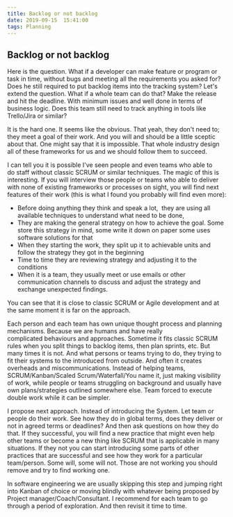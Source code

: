 ```yaml
---
title: Backlog or not backlog
date: 2019-09-15  15:41:00
tags: Planning
---
```

## Backlog or not backlog

Here is the question. What if a developer can make feature or program or task in time, without bugs and meeting all the requirements you asked for? Does he still required to put backlog items into the tracking system? Let's extend the question. What if a whole team can do that? Make the release and hit the deadline. With minimum issues and well done in terms of business logic. Does this team still need to track anything in tools like Trello/Jira or similar?

It is the hard one. It seems like the obvious. That yeah, they don't need to; they meet a goal of their work. And you will and should be a little sceptic about that. One might say that it is impossible. That whole industry design all of these frameworks for us and we should follow them to succeed.

I can tell you it is possible I've seen people and even teams who able to do staff without classic SCRUM or similar techniques. The magic of this is interesting. If you will interview those people or teams who able to deliver with none of existing frameworks or processes on sight, you will find next features of their work (this is what I found you probably will find even more):

- Before doing anything they think and speak a lot,  they are using all available techniques to understand what need to be done,
- They are making the general strategy on how to achieve the goal. Some store this strategy in mind, some write it down on paper some uses software solutions for that
- When they starting the work, they split up it to achievable units and follow the strategy they got in the beginning
- Time to time they are reviewing strategy and adjusting it to the conditions
- When it is a team, they usually meet or use emails or other communication channels to discuss and adjust the strategy and exchange unexpected findings.

You can see that it is close to classic SCRUM or Agile development and at the same moment it is far on the approach.

Each person and each team has own unique thought process and planning mechanisms. Because we are humans and have really complicated behaviours and approaches. Sometime it fits classic SCRUM rules when you split things to backlog items, then plan sprints, etc. But many times it is not. And what persons or teams trying to do, they trying to fit their systems to the introduced from outside. And often it creates overheads and miscommunications. Instead of helping teams, SCRUM/Kanban/Scaled Scrum/Waterfall/You name it, just making visibility of work, while people or teams struggling on background and usually have own plans/strategies outlined somewhere else. Team forced to execute double work while it can be simpler.

I propose next approach. Instead of introducing the System. Let team or people do their work. See how they do in global terms, does they deliver or not in agreed terms or deadlines? And then ask questions on how they do that. If they successful, you will find a new practice that might even help other teams or become a new thing like SCRUM that is applicable in many situations. If they not you can start introducing some parts of other practices that are successful and see how they work for a particular team/person. Some will, some will not. Those are not working you should remove and try to find working one.

In software engineering we are usually skipping this step and jumping right into Kanban of choice or moving blindly with whatever being proposed by Project manager/Coach/Consultant. I recommend for each team to go through a period of exploration. And then revisit it time to time. 
